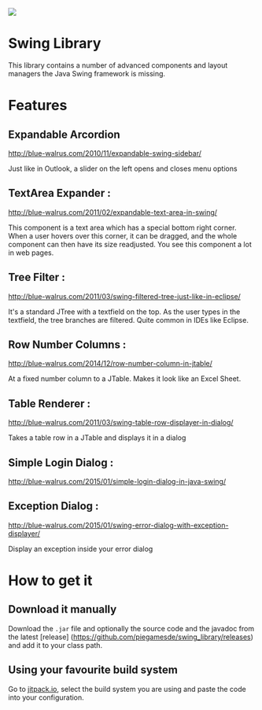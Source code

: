 [![](https://jitpack.io/v/piegamesde/swing_library.svg)](https://jitpack.io/#piegamesde/swing_library)

Swing Library
=============
This library contains a number of advanced components and layout managers the Java Swing framework is missing.

# Features

## Expandable Arcordion
http://blue-walrus.com/2010/11/expandable-swing-sidebar/

Just like in Outlook, a slider on the left opens and closes menu options

## TextArea Expander :
http://blue-walrus.com/2011/02/expandable-text-area-in-swing/

This component is a text area which has a special bottom right corner. When a user hovers over this corner, it can be dragged, and the whole component can then have its size readjusted. You see this component a lot in web pages.

## Tree Filter :
http://blue-walrus.com/2011/03/swing-filtered-tree-just-like-in-eclipse/

It's a standard JTree with a textfield on the top. As the user types in the textfield, the tree branches are filtered. Quite common in IDEs like Eclipse.

## Row Number Columns :
http://blue-walrus.com/2014/12/row-number-column-in-jtable/

At a fixed number column to a JTable. Makes it look like an Excel Sheet.

## Table Renderer :
http://blue-walrus.com/2011/03/swing-table-row-displayer-in-dialog/

Takes a table row in a JTable and displays it in a dialog


## Simple Login Dialog :
http://blue-walrus.com/2015/01/simple-login-dialog-in-java-swing/

## Exception Dialog :
http://blue-walrus.com/2015/01/swing-error-dialog-with-exception-displayer/

Display an exception inside your error dialog


# How to get it

## Download it manually

Download the `.jar` file and optionally the source code and the javadoc from the latest [release] (https://github.com/piegamesde/swing_library/releases) and add it to your class path.

## Using your favourite build system

Go to [jitpack.io](https://jitpack.io/#piegamesde/swing_library/v1.1), select the build system you are using and paste the code into your configuration.
